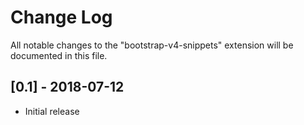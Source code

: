 # Change Log
All notable changes to the "bootstrap-v4-snippets" extension will be documented in this file.

## [0.1] - 2018-07-12
- Initial release